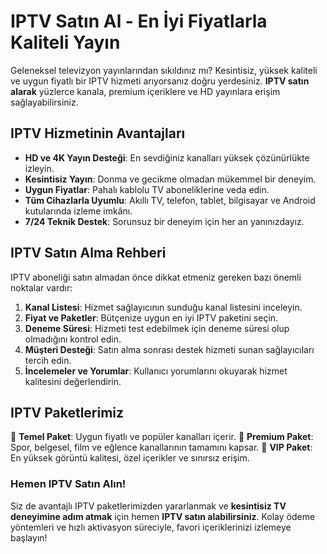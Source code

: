 # IPTV Satın Al - En İyi Fiyatlarla Kaliteli Yayın

Geleneksel televizyon yayınlarından sıkıldınız mı? Kesintisiz, yüksek kaliteli ve uygun fiyatlı bir IPTV hizmeti arıyorsanız doğru yerdesiniz. **IPTV satın alarak** yüzlerce kanala, premium içeriklere ve HD yayınlara erişim sağlayabilirsiniz.

## IPTV Hizmetinin Avantajları
- **HD ve 4K Yayın Desteği**: En sevdiğiniz kanalları yüksek çözünürlükte izleyin.
- **Kesintisiz Yayın**: Donma ve gecikme olmadan mükemmel bir deneyim.
- **Uygun Fiyatlar**: Pahalı kablolu TV aboneliklerine veda edin.
- **Tüm Cihazlarla Uyumlu**: Akıllı TV, telefon, tablet, bilgisayar ve Android kutularında izleme imkânı.
- **7/24 Teknik Destek**: Sorunsuz bir deneyim için her an yanınızdayız.

## IPTV Satın Alma Rehberi
IPTV aboneliği satın almadan önce dikkat etmeniz gereken bazı önemli noktalar vardır:

1. **Kanal Listesi**: Hizmet sağlayıcının sunduğu kanal listesini inceleyin.
2. **Fiyat ve Paketler**: Bütçenize uygun en iyi IPTV paketini seçin.
3. **Deneme Süresi**: Hizmeti test edebilmek için deneme süresi olup olmadığını kontrol edin.
4. **Müşteri Desteği**: Satın alma sonrası destek hizmeti sunan sağlayıcıları tercih edin.
5. **İncelemeler ve Yorumlar**: Kullanıcı yorumlarını okuyarak hizmet kalitesini değerlendirin.

## IPTV Paketlerimiz
📌 **Temel Paket**: Uygun fiyatlı ve popüler kanalları içerir.
📌 **Premium Paket**: Spor, belgesel, film ve eğlence kanallarının tamamını kapsar.
📌 **VIP Paket**: En yüksek görüntü kalitesi, özel içerikler ve sınırsız erişim.

### Hemen IPTV Satın Alın!
Siz de avantajlı IPTV paketlerimizden yararlanmak ve **kesintisiz TV deneyimine adım atmak** için hemen **IPTV satın alabilirsiniz**. Kolay ödeme yöntemleri ve hızlı aktivasyon süreciyle, favori içeriklerinizi izlemeye başlayın!
